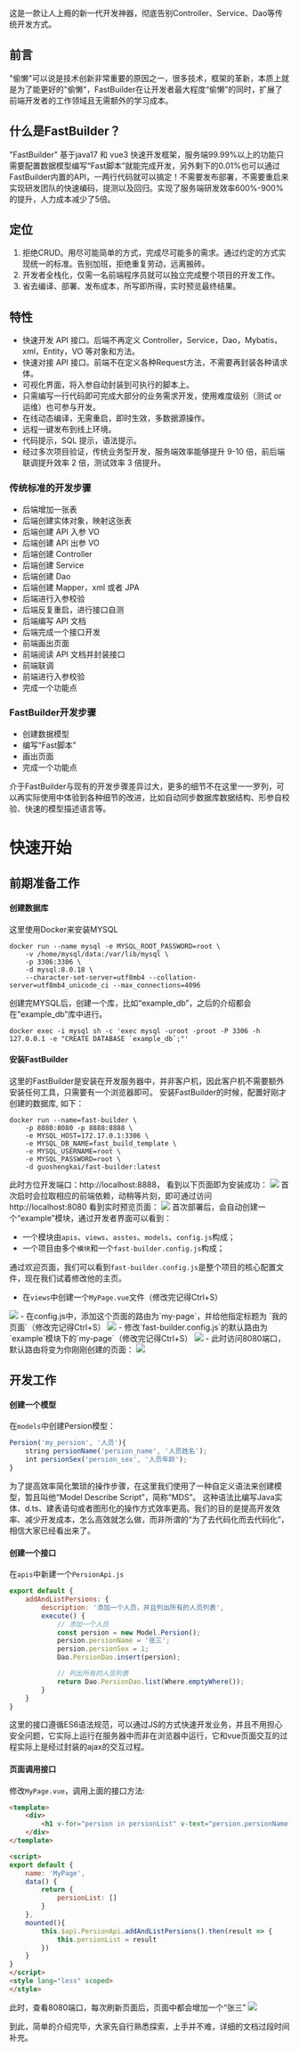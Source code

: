 这是一款让人上瘾的新一代开发神器，彻底告别Controller、Service、Dao等传统开发方式。

## 前言
"偷懒"可以说是技术创新非常重要的原因之一，很多技术，框架的革新，本质上就是为了能更好的"偷懒"，FastBuilder在让开发者最大程度“偷懒”的同时，扩展了前端开发者的工作领域且无需额外的学习成本。

## 什么是FastBuilder？
"FastBuilder" 基于java17 和 vue3 快速开发框架，服务端99.99%以上的功能只需要配置数据模型编写“Fast脚本”就能完成开发，另外剩下的0.01%也可以通过FastBuilder内置的API，一两行代码就可以搞定！不需要发布部署，不需要重启来实现研发团队的快速编码，提测以及回归。实现了服务端研发效率600%-900%的提升，人力成本减少了5倍。

## 定位
1. 拒绝CRUD。用尽可能简单的方式，完成尽可能多的需求。通过约定的方式实现统一的标准。告别加班，拒绝重复劳动，远离搬砖。
2. 开发者全栈化，仅需一名前端程序员就可以独立完成整个项目的开发工作。
3. 省去编译、部署、发布成本，所写即所得，实时预览最终结果。

## 特性
- 快速开发 API 接口。后端不再定义 Controller，Service，Dao，Mybatis，xml，Entity，VO 等对象和方法。
- 快速对接 API 接口。前端不在定义各种Request方法，不需要再封装各种请求体。
- 可视化界面，将入参自动封装到可执行的脚本上。
- 只需编写一行代码即可完成大部分的业务需求开发，使用难度级别（测试 or 运维）也可参与开发。
- 在线动态编译，无需重启，即时生效，多数据源操作。
- 远程一键发布到线上环境。
- 代码提示，SQL 提示，语法提示。
- 经过多次项目验证，传统业务型开发，服务端效率能够提升 9-10 倍，前后端联调提升效率 2 倍，测试效率 3 倍提升。

### 传统标准的开发步骤
- 后端增加一张表
- 后端创建实体对象，映射这张表
- 后端创建 API 入参 VO
- 后端创建 API 出参 VO
- 后端创建 Controller
- 后端创建 Service
- 后端创建 Dao
- 后端创建 Mapper，xml 或者 JPA
- 后端进行入参校验
- 后端反复重启，进行接口自测
- 后端编写 API 文档
- 后端完成一个接口开发
- 前端画出页面
- 前端阅读 API 文档并封装接口
- 前端联调
- 前端进行入参校验
- 完成一个功能点

### FastBuilder开发步骤
- 创建数据模型
- 编写“Fast脚本”
- 画出页面
- 完成一个功能点

介于FastBuilder与现有的开发步骤差异过大，更多的细节不在这里一一罗列，可以再实际使用中体验到各种细节的改进，比如自动同步数据库数据结构、形参自校验、快速的模型描述语言等。

# 快速开始
## 前期准备工作
#### 创建数据库
这里使用Docker来安装MYSQL
````
docker run --name mysql -e MYSQL_ROOT_PASSWORD=root \
    -v /home/mysql/data:/var/lib/mysql \
    -p 3306:3306 \
    -d mysql:8.0.18 \
    --character-set-server=utf8mb4 --collation-server=utf8mb4_unicode_ci --max_connections=4096
````
创建完MYSQL后，创建一个库，比如“example_db”，之后的介绍都会在“example_db”库中进行。
````
docker exec -i mysql sh -c 'exec mysql -uroot -proot -P 3306 -h 127.0.0.1 -e "CREATE DATABASE `example_db`;"'
````

#### 安装FastBuilder
这里的FastBuilder是安装在开发服务器中，并非客户机，因此客户机不需要额外安装任何工具，只需要有一个浏览器即可。
安装FastBuilder的时候，配置好刚才创建的数据库, 如下：
````
docker run --name=fast-builder \
    -p 8080:8080 -p 8888:8888 \
    -e MYSQL_HOST=172.17.0.1:3306 \
    -e MYSQL_DB_NAME=fast_build_template \
    -e MYSQL_USERNAME=root \
    -e MYSQL_PASSWORD=root \
    -d guoshengkai/fast-builder:latest
````
此时方位开发端口：http://localhost:8888， 看到以下页面即为安装成功：
<img src="微信截图_20220607181249.png" />
首次启时会拉取相应的前端依赖，动稍等片刻，即可通过访问 http://localhost:8080 看到实时预览页面：
<img src="wecome.png" />
首次部署后，会自动创建一个“example”模块，通过开发者界面可以看到：
- 一个模块由`apis`、`views`、`asstes`、`models`、`config.js`构成；
- 一个项目由多个`模块`和一个`fast-builder.config.js`构成；

通过欢迎页面，我们可以看到`fast-builder.config.js`是整个项目的核心配置文件，现在我们试着修改他的主页。
- 在`views`中创建一个`MyPage.vue`文件（修改完记得Ctrl+S）
<img src="MyPage.png" />
- 在config.js中，添加这个页面的路由为`my-page`，并给他指定标题为 `我的页面`（修改完记得Ctrl+S）
<img src="config.png" />
- 修改`fast-builder.config.js`的默认路由为`example`模块下的`my-page`（修改完记得Ctrl+S）
<img src="fastbuild.conf.png" />
- 此时访问8080端口，默认路由将变为你刚刚创建的页面：
<img src="hello.png" />

## 开发工作
#### 创建一个模型
在`models`中创建Persion模型：
````js
Persion('my_persion', '人员'){
    string persionName('persion_name', '人员姓名');
    int persionSex('persion_sex', '人员年龄');
}
````
为了提高效率简化繁琐的操作步骤，在这里我们使用了一种自定义语法来创建模型，暂且叫他“Model Describe Script”，简称“MDS”。
这种语法比编写Java实体、d.ts、建表语句或者图形化的操作方式效率更高。我们的目的是提高开发效率、减少开发成本，怎么高效就怎么做，而非所谓的“为了去代码化而去代码化”，相信大家已经看出来了。
#### 创建一个接口
在`apis`中新建一个`PersionApi.js`
````js
export default {
    addAndListPersions: {
        description: '添加一个人员，并且列出所有的人员列表',
        execute() { 
            // 添加一个人员
            const persion = new Model.Persion();
            persion.persionName = '张三';
            persion.persionSex = 1;
            Dao.PersionDao.insert(persion);

            // 列出所有的人员列表
            return Dao.PersionDao.list(Where.emptyWhere());
        }
    }
}
````
这里的接口遵循ES6语法规范，可以通过JS的方式快速开发业务，并且不用担心安全问题，它实际上运行在服务器中而非在浏览器中运行，它和vue页面交互的过程实际上是经过封装的ajax的交互过程。

#### 页面调用接口
修改`MyPage.vue`，调用上面的接口方法:
````html
<template>
    <div>
        <h1 v-for="persion in persionList" v-text="persion.persionName + ':' + persion.persionSex"></h1>
    </div>
</template>

<script>
export default {
    name: 'MyPage',
    data() {
        return {
            persionList: []
        }
    },
    mounted(){
        this.$api.PersionApi.addAndListPersions().then(result => {
            this.persionList = result
        })
    }
}
</script>
<style lang="less" scoped>
</style>

````
此时，查看8080端口，每次刷新页面后，页面中都会增加一个“张三”
<img src="MyPage-Api.png" />

到此，简单的介绍完毕，大家先自行熟悉探索，上手并不难，详细的文档过段时间补充。
